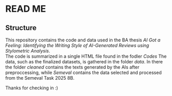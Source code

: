 # **READ ME**

## **Structure**

This repository contains the code and data used in the BA thesis *AI Got a Feeling: Identifying the Writing Style of AI-Generated Reviews using Stylometric Analysis*.\
The code is summarized in a single HTML file found in the fodler *Codes*
The data, such as the finalized datasets, is gathered in the folder *data*. In there the folder *cleaned* contains the texts generated by the AIs after preproccessing, while *Semeval* contains the data selected and processed from the Semeval Task 2025 8B.


Thanks for checking in :)
